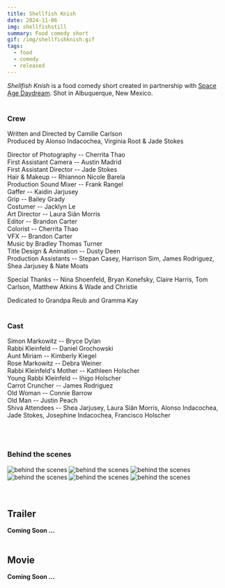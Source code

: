 ```yaml
---
title: Shellfish Knish
date: 2024-11-06
img: shellfishstill
summary: Food comedy short
gif: /img/shellfishknish.gif
tags:
  - food
  - comedy
  - released
---
```


_Shellfish Knish_ is a food comedy short created in partnership with [Space Age Daydream](https://www.instagram.com/spaceagedaydreamfilms). Shot in Albuquerque, New Mexico.
</br>
</br>

### Crew

Written and Directed by Camille Carlson</br>
Produced by Alonso Indacochea, Virginia Root & Jade Stokes</br>

Director of Photography -- Cherrita Thao</br>
First Assistant Camera -- Austin Madrid</br>
First Assistant Director -- Jade Stokes</br>
Hair & Makeup -- Rhiannon Nicole Barela</br>
Production Sound Mixer -- Frank Rangel</br>
Gaffer -- Kaidin Jarjusey</br>
Grip -- Bailey Grady</br>
Costumer -- Jacklyn Le</br>
Art Director -- Laura Siân Morris</br>
Editor -- Brandon Carter</br>
Colorist -- Cherrita Thao</br>
VFX -- Brandon Carter</br>
Music by Bradley Thomas Turner</br>
Title Design & Animation -- Dusty Deen</br>
Production Assistants -- Stepan Casey, Harrison Sim, James Rodriguez, Shea Jarjusey & Nate Moats</br>

Special Thanks -- Nina Shoenfeld, Bryan Konefsky, Claire Harris, Tom Carlson, Matthew Atkins & Wade and Christie</br>

Dedicated to Grandpa Reub and Gramma Kay
</br>
</br>

### Cast

Simon Markowitz -- Bryce Dylan</br>
Rabbi Kleinfeld -- Daniel Grochowski</br>
Aunt Miriam -- Kimberly Kiegel</br>
Rose Markowitz -- Debra Weiner</br>
Rabbi Kleinfeld's Mother -- Kathleen Holscher</br>
Young Rabbi Kleinfeld -- Iñigo Holscher</br>
Carrot Cruncher -- James Rodriguez</br>
Old Woman -- Connie Barrow</br>
Old Man -- Justin Peach</br>
Shiva Attendees -- Shea Jarjusey, Laura Siân Morris, Alonso Indacochea, Jade Stokes, Josephine Indacochea, Francisco Holscher

</br>
</br>

### Behind the scenes

<div class="row g-2">
  <div class="col-lg-6 col-md-12 mb-6 mb-lg-0">
	<img src="/img/shellfish_knish/behind_the_scenes4.jpg" class="w-100 shadow-1-strong rounded mb-2" alt="behind the scenes">
  	<img src="/img/shellfish_knish/behind_the_scenes6.jpg" class="w-100 shadow-1-strong rounded mb-2" alt="behind the scenes">
  	<img src="/img/shellfish_knish/behind_the_scenes5.jpg" class="w-100 shadow-1-strong rounded mb-2" alt="behind the scenes">
  </div>
  <div class="col-lg-6 mb-6 mb-lg-0">
	<img src="/img/shellfish_knish/behind_the_scenes2.jpg" class="w-100 shadow-1-strong rounded mb-2" alt="behind the scenes">
  	<img src="/img/shellfish_knish/behind_the_scenes3.jpg" class="w-100 shadow-1-strong rounded mb-2" alt="behind the scenes">
	<img src="/img/shellfish_knish/behind_the_scenes1.jpg" class="w-100 shadow-1-strong rounded mb-2" alt="behind the scenes">
  </div>
</div>
<br><br>

## Trailer

**Coming Soon ...**
<br><br>

## Movie

**Coming Soon ...**